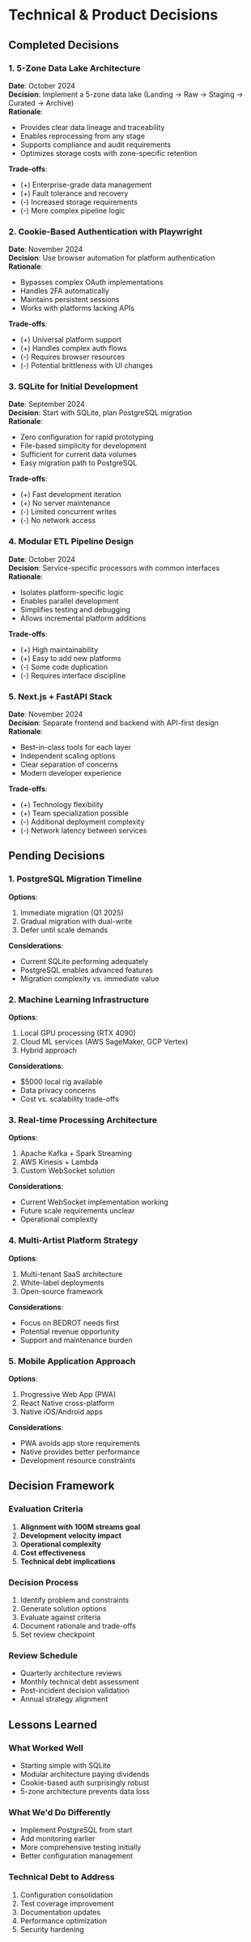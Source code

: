 # Technical & Product Decisions

## Completed Decisions

### 1. 5-Zone Data Lake Architecture
**Date**: October 2024  
**Decision**: Implement a 5-zone data lake (Landing → Raw → Staging → Curated → Archive)  
**Rationale**: 
- Provides clear data lineage and traceability
- Enables reprocessing from any stage
- Supports compliance and audit requirements
- Optimizes storage costs with zone-specific retention

**Trade-offs**:
- (+) Enterprise-grade data management
- (+) Fault tolerance and recovery
- (-) Increased storage requirements
- (-) More complex pipeline logic

### 2. Cookie-Based Authentication with Playwright
**Date**: November 2024  
**Decision**: Use browser automation for platform authentication  
**Rationale**:
- Bypasses complex OAuth implementations
- Handles 2FA automatically
- Maintains persistent sessions
- Works with platforms lacking APIs

**Trade-offs**:
- (+) Universal platform support
- (+) Handles complex auth flows
- (-) Requires browser resources
- (-) Potential brittleness with UI changes

### 3. SQLite for Initial Development
**Date**: September 2024  
**Decision**: Start with SQLite, plan PostgreSQL migration  
**Rationale**:
- Zero configuration for rapid prototyping
- File-based simplicity for development
- Sufficient for current data volumes
- Easy migration path to PostgreSQL

**Trade-offs**:
- (+) Fast development iteration
- (+) No server maintenance
- (-) Limited concurrent writes
- (-) No network access

### 4. Modular ETL Pipeline Design
**Date**: October 2024  
**Decision**: Service-specific processors with common interfaces  
**Rationale**:
- Isolates platform-specific logic
- Enables parallel development
- Simplifies testing and debugging
- Allows incremental platform additions

**Trade-offs**:
- (+) High maintainability
- (+) Easy to add new platforms
- (-) Some code duplication
- (-) Requires interface discipline

### 5. Next.js + FastAPI Stack
**Date**: November 2024  
**Decision**: Separate frontend and backend with API-first design  
**Rationale**:
- Best-in-class tools for each layer
- Independent scaling options
- Clear separation of concerns
- Modern developer experience

**Trade-offs**:
- (+) Technology flexibility
- (+) Team specialization possible
- (-) Additional deployment complexity
- (-) Network latency between services

## Pending Decisions

### 1. PostgreSQL Migration Timeline
**Options**:
1. Immediate migration (Q1 2025)
2. Gradual migration with dual-write
3. Defer until scale demands

**Considerations**:
- Current SQLite performing adequately
- PostgreSQL enables advanced features
- Migration complexity vs. immediate value

### 2. Machine Learning Infrastructure
**Options**:
1. Local GPU processing (RTX 4090)
2. Cloud ML services (AWS SageMaker, GCP Vertex)
3. Hybrid approach

**Considerations**:
- $5000 local rig available
- Data privacy concerns
- Cost vs. scalability trade-offs

### 3. Real-time Processing Architecture
**Options**:
1. Apache Kafka + Spark Streaming
2. AWS Kinesis + Lambda
3. Custom WebSocket solution

**Considerations**:
- Current WebSocket implementation working
- Future scale requirements unclear
- Operational complexity

### 4. Multi-Artist Platform Strategy
**Options**:
1. Multi-tenant SaaS architecture
2. White-label deployments
3. Open-source framework

**Considerations**:
- Focus on BEDROT needs first
- Potential revenue opportunity
- Support and maintenance burden

### 5. Mobile Application Approach
**Options**:
1. Progressive Web App (PWA)
2. React Native cross-platform
3. Native iOS/Android apps

**Considerations**:
- PWA avoids app store requirements
- Native provides better performance
- Development resource constraints

## Decision Framework

### Evaluation Criteria
1. **Alignment with 100M streams goal**
2. **Development velocity impact**
3. **Operational complexity**
4. **Cost effectiveness**
5. **Technical debt implications**

### Decision Process
1. Identify problem and constraints
2. Generate solution options
3. Evaluate against criteria
4. Document rationale and trade-offs
5. Set review checkpoint

### Review Schedule
- Quarterly architecture reviews
- Monthly technical debt assessment
- Post-incident decision validation
- Annual strategy alignment

## Lessons Learned

### What Worked Well
- Starting simple with SQLite
- Modular architecture paying dividends
- Cookie-based auth surprisingly robust
- 5-zone architecture prevents data loss

### What We'd Do Differently
- Implement PostgreSQL from start
- Add monitoring earlier
- More comprehensive testing initially
- Better configuration management

### Technical Debt to Address
1. Configuration consolidation
2. Test coverage improvement
3. Documentation updates
4. Performance optimization
5. Security hardening